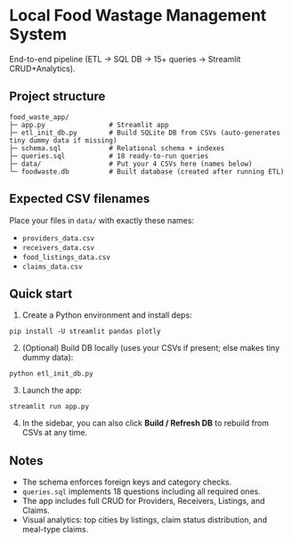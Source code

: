
# Local Food Wastage Management System

End-to-end pipeline (ETL → SQL DB → 15+ queries → Streamlit CRUD+Analytics).

## Project structure

```
food_waste_app/
├─ app.py                # Streamlit app
├─ etl_init_db.py        # Build SQLite DB from CSVs (auto-generates tiny dummy data if missing)
├─ schema.sql            # Relational schema + indexes
├─ queries.sql           # 18 ready-to-run queries
├─ data/                 # Put your 4 CSVs here (names below)
└─ foodwaste.db          # Built database (created after running ETL)
```

## Expected CSV filenames

Place your files in `data/` with exactly these names:
- `providers_data.csv`
- `receivers_data.csv`
- `food_listings_data.csv`
- `claims_data.csv`

## Quick start

1) Create a Python environment and install deps:
```
pip install -U streamlit pandas plotly
```

2) (Optional) Build DB locally (uses your CSVs if present; else makes tiny dummy data):
```
python etl_init_db.py
```

3) Launch the app:
```
streamlit run app.py
```

4) In the sidebar, you can also click **Build / Refresh DB** to rebuild from CSVs at any time.

## Notes

- The schema enforces foreign keys and category checks.
- `queries.sql` implements 18 questions including all required ones.
- The app includes full CRUD for Providers, Receivers, Listings, and Claims.
- Visual analytics: top cities by listings, claim status distribution, and meal-type claims.
